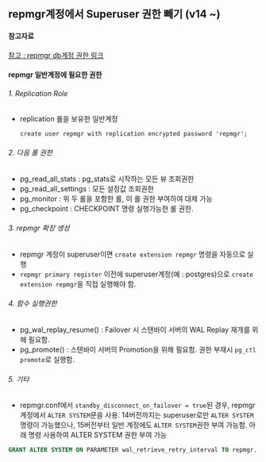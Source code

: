 ## repmgr계정에서 Superuser 권한 빼기 (v14 ~)

#### 참고자료
[참고 : repmgr db계정 권한 링크](https://www.repmgr.org/docs/current/configuration-permissions.html)

#### repmgr 일반계정에 필요한 권한

###### 1. Replication Role
- replication 롤을 보유한 일반계정
  ```
  create user repmgr with replication encrypted password 'repmgr';
  ```

###### 2. 다음 롤 권한
- pg_read_all_stats : pg_stats로 시작하는 모든 뷰 조회권한
- pg_read_all_settings : 모든 설정값 조회권한
- pg_monitor : 위 두 롤을 포함한 롤, 이 롤 권한 부여하여 대체 가능
- pg_checkpoint : CHECKPOINT 명령 실행가능한 롤 권한.

###### 3. repmgr 확장 생성
- repmgr 계정이 superuser이면 `create extension repmgr` 명령을 자동으로 실행
- `repmgr primary register` 이전에 superuser계정(예 : postgres)으로 `create extension repmgr`을 직접 실행해야 함.

###### 4. 함수 실행권한
- pg_wal_replay_resume() : Failover 시 스탠바이 서버의 WAL Replay 재개를 위해 필요함.
- pg_promote() : 스탠바이 서버의 Promotion을 위해 필요함. 권한 부재시 `pg_ctl promote`로 실행함.

###### 5. 기타
- repmgr.conf에서 `standby_disconnect_on_failover = true`된 경우, repmgr 계정에서 `ALTER SYSTEM`문을 사용. 14버전까지는 superuser로만 `ALTER SYSTEM`명령이 가능했으나, 15버전부터 일반 계정에도 `ALTER SYSTEM`권한 부여 가능함. 아래 명령 사용하여 
ALTER SYSTEM 권한 부여 가능
```sql
GRANT ALTER SYSTEM ON PARAMETER wal_retrieve_retry_interval TO repmgr.
```

